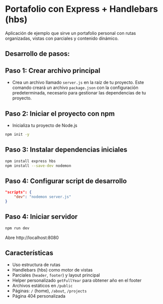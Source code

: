 # Portafolio con Express + Handlebars (hbs)

Aplicación de ejemplo que sirve un portafolio personal con rutas organizadas, vistas con parciales y contenido dinámico.

## Desarrollo de pasos:
## Paso 1: Crear archivo principal
- Crea un archivo llamado `server.js` en la raíz de tu proyecto. Este comando creará un archivo `package.json` con la configuración predeterminada, necesario para gestionar las dependencias de tu proyecto.

## Paso 2: Iniciar el proyecto con npm
- Inicializa tu proyecto de Node.js 
```bash
npm init -y
```

## Paso 3: Instalar dependencias iniciales
```bash
npm install express hbs
npm install --save-dev nodemon
```

## Paso 4: Configurar script de desarrollo
```json
"scripts": {
    "dev": "nodemon server.js"
}
```

## Paso 4: Iniciar servidor
```bash
npm run dev
```
Abre http://localhost:8080


## Características
- Uso estructura de rutas
- Handlebars (hbs) como motor de vistas
- Parciales (`header`, `footer`) y layout principal
- Helper personalizado `getFullYear`  para obtener año en el footer
- Archivos estáticos en `/public`
- Páginas: `/` (home), `/about`, `/projects`
- Página 404 personalizada
